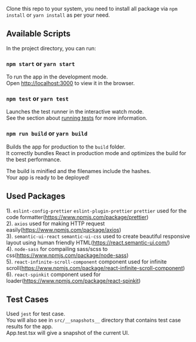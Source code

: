 Clone this repo to your system, you need to install all package via `npm install` or `yarn install` as per your need.<br>

## Available Scripts

In the project directory, you can run:

### `npm start` or `yarn start`

To run the app in the development mode.<br>
Open [http://localhost:3000](http://localhost:3000) to view it in the browser. 

### `npm test` or `yarn test`

Launches the test runner in the interactive watch mode.<br>
See the section about [running tests](https://facebook.github.io/create-react-app/docs/running-tests) for more information.

### `npm run build` or `yarn build`

Builds the app for production to the `build` folder.<br>
It correctly bundles React in production mode and optimizes the build for the best performance.

The build is minified and the filenames include the hashes.<br>
Your app is ready to be deployed!

## Used Packages

1). `eslint-config-prettier` `eslint-plugin-prettier` `prettier` used for the code formatter(https://www.npmjs.com/package/prettier)<br>
2). `axios` used for making HTTP request easily(https://www.npmjs.com/package/axios)<br>
3). `semantic-ui-react` `semantic-ui-css` used to create beautiful responsive layout using human friendly HTML(https://react.semantic-ui.com/)<br>
4). `node-sass` for compailing sass/scss to css(https://www.npmjs.com/package/node-sass)<br>
5). `react-infinite-scroll-component` component used for infinite scroll(https://www.npmjs.com/package/react-infinite-scroll-component)<br>
6). `react-spinkit` component used for loader(https://www.npmjs.com/package/react-spinkit)<br>

## Test Cases

Used `jest` for test case.<br>
You will also see in `src/__snapshots__` directory that contains test case results for the app.<br>
App.test.tsx will give a snapshot of the current UI.

